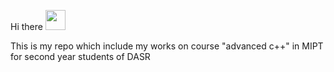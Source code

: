 Hi there <img src="https://github.com/blackcater/blackcater/raw/main/images/Hi.gif" height="32"/> 

This is my repo which include my works on course "advanced c++" in MIPT for second year students of DASR
